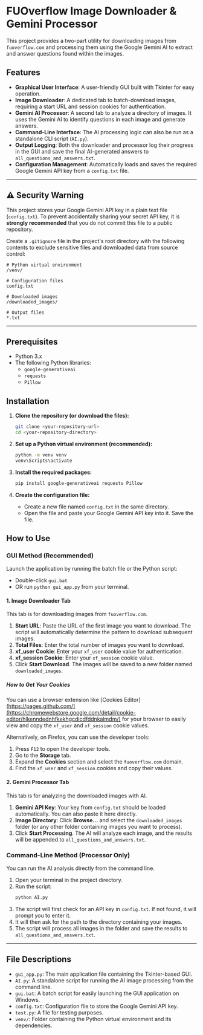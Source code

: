 # FUOverflow Image Downloader & Gemini Processor

This project provides a two-part utility for downloading images from `fuoverflow.com` and processing them using the Google Gemini AI to extract and answer questions found within the images.

## Features

- **Graphical User Interface**: A user-friendly GUI built with Tkinter for easy operation.
- **Image Downloader**: A dedicated tab to batch-download images, requiring a start URL and session cookies for authentication.
- **Gemini AI Processor**: A second tab to analyze a directory of images. It uses the Gemini AI to identify questions in each image and generate answers.
- **Command-Line Interface**: The AI processing logic can also be run as a standalone CLI script (`AI.py`).
- **Output Logging**: Both the downloader and processor log their progress in the GUI and save the final AI-generated answers to `all_questions_and_answers.txt`.
- **Configuration Management**: Automatically loads and saves the required Google Gemini API key from a `config.txt` file.

---

## ⚠️ Security Warning

This project stores your Google Gemini API key in a plain text file (`config.txt`). To prevent accidentally sharing your secret API key, it is **strongly recommended** that you do not commit this file to a public repository.

Create a `.gitignore` file in the project's root directory with the following contents to exclude sensitive files and downloaded data from source control:

```
# Python virtual environment
/venv/

# Configuration files
config.txt

# Downloaded images
/downloaded_images/

# Output files
*.txt
```

---

## Prerequisites

- Python 3.x
- The following Python libraries:
  - `google-generativeai`
  - `requests`
  - `Pillow`

## Installation

1.  **Clone the repository (or download the files):**
    ```bash
    git clone <your-repository-url>
    cd <your-repository-directory>
    ```

2.  **Set up a Python virtual environment (recommended):**
    ```bash
    python -m venv venv
    venv\Scripts\activate
    ```

3.  **Install the required packages:**
    ```bash
    pip install google-generativeai requests Pillow
    ```

4.  **Create the configuration file:**
    - Create a new file named `config.txt` in the same directory.
    - Open the file and paste your Google Gemini API key into it. Save the file.

## How to Use

### GUI Method (Recommended)

Launch the application by running the batch file or the Python script:

- Double-click `gui.bat`
- OR run `python gui_app.py` from your terminal.

#### 1. Image Downloader Tab

This tab is for downloading images from `fuoverflow.com`.

1.  **Start URL**: Paste the URL of the first image you want to download. The script will automatically determine the pattern to download subsequent images.
2.  **Total Files**: Enter the total number of images you want to download.
3.  **xf_user Cookie**: Enter your `xf_user` cookie value for authentication.
4.  **xf_session Cookie**: Enter your `xf_session` cookie value.
5.  Click **Start Download**. The images will be saved to a new folder named `downloaded_images`.

##### How to Get Your Cookies
You can use a browser extension like [Cookies Editor](https://pages.github.com/](https://chromewebstore.google.com/detail/cookie-editor/hlkenndednhfkekhgcdicdfddnkalmdm/) for your browser to easily view and copy the `xf_user` and `xf_session` cookie values.

Alternatively, on Firefox, you can use the developer tools:
1. Press `F12` to open the developer tools.
2. Go to the **Storage** tab.
3. Expand the **Cookies** section and select the `fuoverflow.com` domain.
4. Find the `xf_user` and `xf_session` cookies and copy their values.

#### 2. Gemini Processor Tab

This tab is for analyzing the downloaded images with AI.

1.  **Gemini API Key**: Your key from `config.txt` should be loaded automatically. You can also paste it here directly.
2.  **Image Directory**: Click **Browse...** and select the `downloaded_images` folder (or any other folder containing images you want to process).
3.  Click **Start Processing**. The AI will analyze each image, and the results will be appended to `all_questions_and_answers.txt`.

### Command-Line Method (Processor Only)

You can run the AI analysis directly from the command line.

1.  Open your terminal in the project directory.
2.  Run the script:
    ```bash
    python AI.py
    ```
3.  The script will first check for an API key in `config.txt`. If not found, it will prompt you to enter it.
4.  It will then ask for the path to the directory containing your images.
5.  The script will process all images in the folder and save the results to `all_questions_and_answers.txt`.

---

## File Descriptions

- `gui_app.py`: The main application file containing the Tkinter-based GUI.
- `AI.py`: A standalone script for running the AI image processing from the command line.
- `gui.bat`: A batch script for easily launching the GUI application on Windows.
- `config.txt`: Configuration file to store the Google Gemini API key.
- `test.py`: A file for testing purposes.
- `venv/`: Folder containing the Python virtual environment and its dependencies.
